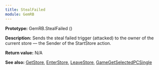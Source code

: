 ```yaml
---
title: StealFailed
module: GemRB
---
```


**Prototype:** GemRB.StealFailed ()

**Description:** Sends the steal failed trigger (attacked) to the owner 
of the current store — the Sender of the StartStore action.

**Return value:** N/A

**See also:** [GetStore](GetStore.md), [EnterStore](EnterStore.md), [LeaveStore](LeaveStore.md), [GameGetSelectedPCSingle](GameGetSelectedPCSingle.md)

